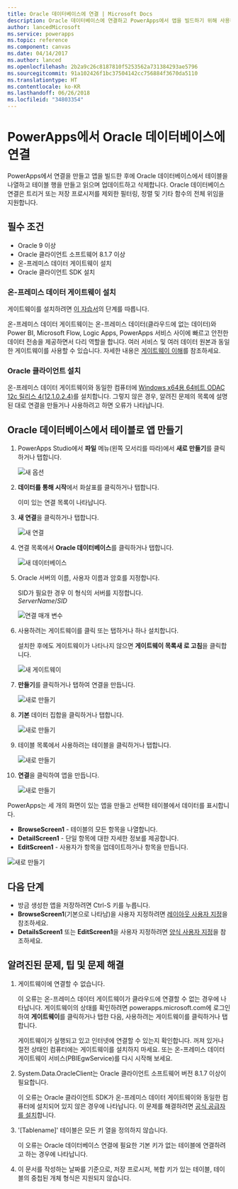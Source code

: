 ```yaml
---
title: Oracle 데이터베이스에 연결 | Microsoft Docs
description: Oracle 데이터베이스에 연결하고 PowerApps에서 앱을 빌드하기 위해 사용하는 방법에 알아봅니다.
author: lancedMicrosoft
ms.service: powerapps
ms.topic: reference
ms.component: canvas
ms.date: 04/14/2017
ms.author: lanced
ms.openlocfilehash: 2b2a9c26c8187810f5253562a731384293ae5796
ms.sourcegitcommit: 91a102426f1bc37504142cc756884f3670da5110
ms.translationtype: HT
ms.contentlocale: ko-KR
ms.lasthandoff: 06/26/2018
ms.locfileid: "34803354"
---
```

# <a name="connect-to-an-oracle-database-from-powerapps"></a>PowerApps에서 Oracle 데이터베이스에 연결
PowerApps에서 연결을 만들고 앱을 빌드한 후에 Oracle 데이터베이스에서 테이블을 나열하고 테이블 행을 만들고 읽으며 업데이트하고 삭제합니다. Oracle 데이터베이스 연결은 트리거 또는 저장 프로시저를 제외한 필터링, 정렬 및 기타 함수의 전체 위임을 지원합니다.

## <a name="prerequisites"></a>필수 조건
* Oracle 9 이상
* Oracle 클라이언트 소프트웨어 8.1.7 이상
* 온-프레미스 데이터 게이트웨이 설치
* Oracle 클라이언트 SDK 설치

### <a name="install-an-on-premises-data-gateway"></a>온-프레미스 데이터 게이트웨이 설치
게이트웨이를 설치하려면 [이 자습서](../gateway-management.md)의 단계를 따릅니다.

온-프레미스 데이터 게이트웨이는 온-프레미스 데이터(클라우드에 없는 데이터)와 Power BI, Microsoft Flow, Logic Apps, PowerApps 서비스 사이에 빠르고 안전한 데이터 전송을 제공하면서 다리 역할을 합니다. 여러 서비스 및 여러 데이터 원본과 동일한 게이트웨이를 사용할 수 있습니다. 자세한 내용은 [게이트웨이 이해](../gateway-reference.md)를 참조하세요.

### <a name="install-oracle-client"></a>Oracle 클라이언트 설치
온-프레미스 데이터 게이트웨이와 동일한 컴퓨터에 [Windows x64용 64비트 ODAC 12c 릴리스 4(12.1.0.2.4)](http://www.oracle.com/technetwork/database/windows/downloads/index-090165.html)를 설치합니다. 그렇지 않은 경우, 알려진 문제의 목록에 설명된 대로 연결을 만들거나 사용하려고 하면 오류가 나타납니다.

## <a name="create-an-app-from-a-table-in-an-oracle-database"></a>Oracle 데이터베이스에서 테이블로 앱 만들기
1. PowerApps Studio에서 **파일** 메뉴(왼쪽 모서리를 따라)에서 **새로 만들기**를 클릭하거나 탭합니다.
   
   ![새 옵션](./media/connection-oracledb/new-app.png)
2. **데이터를 통해 시작**에서 화살표를 클릭하거나 탭합니다.
   
      이미 있는 연결 목록이 나타납니다.
3. **새 연결**을 클릭하거나 탭합니다.
   
   ![새 연결](./media/connection-oracledb/new-connection.png)
4. 연결 목록에서 **Oracle 데이터베이스**를 클릭하거나 탭합니다.
   
   ![새 데이터베이스](./media/connection-oracledb/oracle-db.png)
5. Oracle 서버의 이름, 사용자 이름과 암호를 지정합니다.
   
    SID가 필요한 경우 이 형식의 서버를 지정합니다.<br>
    *ServerName*/*SID*
   
   ![연결 매개 변수](./media/connection-oracledb/connection-params.png)
6. 사용하려는 게이트웨이를 클릭 또는 탭하거나 하나 설치합니다.
   
    설치한 후에도 게이트웨이가 나타나지 않으면 **게이트웨이 목록새 로 고침**을 클릭합니다.
   
   ![새 게이트웨이](./media/connection-oracledb/choose-gateway.png)
7. **만들기**를 클릭하거나 탭하여 연결을 만듭니다.
   
   ![새로 만들기](./media/connection-oracledb/create-button.png)
8. **기본** 데이터 집합을 클릭하거나 탭합니다.
   
   ![새로 만들기](./media/connection-oracledb/choose-dataset.png)
9. 테이블 목록에서 사용하려는 테이블을 클릭하거나 탭합니다.
   
   ![새로 만들기](./media/connection-oracledb/choose-table.png)
10. **연결**을 클릭하여 앱을 만듭니다.
    
    ![새로 만들기](./media/connection-oracledb/connect-button.png)

PowerApps는 세 개의 화면이 있는 앱을 만들고 선택한 테이블에서 데이터를 표시합니다.

* **BrowseScreen1** - 테이블의 모든 항목을 나열합니다.
* **DetailScreen1** - 단일 항목에 대한 자세한 정보를 제공합니다.
* **EditScreen1** - 사용자가 항목을 업데이트하거나 항목을 만듭니다.

![새로 만들기](./media/connection-oracledb/afd-app.png)

## <a name="next-steps"></a>다음 단계
* 방금 생성한 앱을 저장하려면 Ctrl-S 키를 누릅니다.
* **BrowseScreen1**(기본으로 나타남)을 사용자 지정하려면 [레이아웃 사용자 지정](../customize-layout-sharepoint.md)을 참조하세요.
* **DetailsScreen1** 또는 **EditScreen1**을 사용자 지정하려면 [양식 사용자 지정](../customize-forms-sharepoint.md)을 참조하세요.

## <a name="known-issues-tips-and-troubleshooting"></a>알려진된 문제, 팁 및 문제 해결
1. 게이트웨이에 연결할 수 없습니다.
   
    이 오류는 온-프레미스 데이터 게이트웨이가 클라우드에 연결할 수 없는 경우에 나타납니다. 게이트웨이의 상태를 확인하려면 powerapps.microsoft.com에 로그인하여 **게이트웨이**를 클릭하거나 탭한 다음, 사용하려는 게이트웨이를 클릭하거나 탭합니다.
   
    게이트웨이가 실행되고 있고 인터넷에 연결할 수 있는지 확인합니다. 꺼져 있거나 절전 상태인 컴퓨터에는 게이트웨이를 설치하지 마세요. 또는 온-프레미스 데이터 게이트웨이 서비스(PBIEgwService)를 다시 시작해 보세요.
2. System.Data.OracleClient는 Oracle 클라이언트 소프트웨어 버전 8.1.7 이상이 필요합니다.
   
    이 오류는 Oracle 클라이언트 SDK가 온-프레미스 데이터 게이트웨이와 동일한 컴퓨터에 설치되어 있지 않은 경우에 나타납니다. 이 문제를 해결하려면 [공식 공급자를 설치](https://go.microsoft.com/fwlink/p/?LinkID=272376)합니다.
3. '[Tablename]' 테이블은 모든 키 열을 정의하지 않습니다.
   
    이 오류는 Oracle 데이터베이스 연결에 필요한 기본 키가 없는 테이블에 연결하려고 하는 경우에 나타납니다.
4. 이 문서를 작성하는 날짜를 기준으로, 저장 프로시저, 복합 키가 있는 테이블, 테이블의 중첩된 개체 형식은 지원되지 않습니다.

